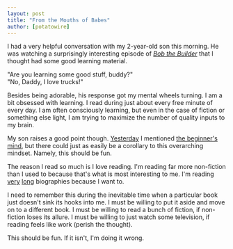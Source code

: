```yaml
---
layout: post
title: "From the Mouths of Babes"
author: [potatowire]
---
```


I had a very helpful conversation with my 2-year-old son this morning. He was watching a surprisingly interesting episode of [*Bob the Builder*](https://www.amazon.com/Bob-Builder-Site-Trains-Treehouses/dp/B005SFZOPI) that I thought had some good learning material. 

"Are you learning some good stuff, buddy?"   
"No, Daddy, I love trucks!"

Besides being adorable, his response got my mental wheels turning. I am a bit obsessed with learning. I read during just about every free minute of every day. I am often consciously learning, but even in the case of fiction or something else light, I am trying to maximize the number of quality inputs to my brain.

My son raises a good point though. [Yesterday](https://with.thegra.in/preconceptions) I mentioned [the beginner's mind](https://en.wikipedia.org/wiki/Shoshin), but there could just as easily be a corollary to this overarching mindset. Namely, this should be fun. 

The reason I read so much is I love reading. I'm reading far more non-fiction than I used to because that's what is most interesting to me. I'm reading [very](https://en.wikipedia.org/wiki/The_Years_of_Lyndon_Johnson) [long](https://en.m.wikipedia.org/wiki/The_Last_Lion:_Winston_Spencer_Churchill) biographies because I want to.

I need to remember this during the inevitable time when a particular book just doesn't sink its hooks into me. I must be willing to put it aside and move on to a different book. I must be willing to read a bunch of fiction, if non-fiction loses its allure. I must be willing to just watch some television, if reading feels like work (perish the thought).

This should be fun. If it isn't, I'm doing it wrong.